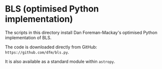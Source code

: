 # BLS (optimised Python implementation)

The scripts in this directory install Dan Foreman-Mackay's optimised Python implementation of BLS.

The code is downloaded directly from GitHub: `https://github.com/dfm/bls.py`.

It is also available as a standard module within `astropy`.